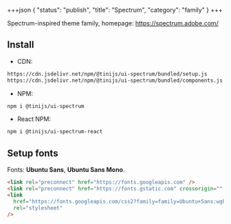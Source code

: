 +++json
{
  "status": "publish",
  "title": "Spectrum",
  "category": "family"
}
+++

Spectrum-inspired theme family, homepage: https://spectrum.adobe.com/

## Install

- CDN:

```txt
https://cdn.jsdelivr.net/npm/@tinijs/ui-spectrum/bundled/setup.js
https://cdn.jsdelivr.net/npm/@tinijs/ui-spectrum/bundled/components.js
```

- NPM:

```bash
npm i @tinijs/ui-spectrum
```

- React NPM:

```bash
npm i @tinijs/ui-spectrum-react
```

## Setup fonts

Fonts: **Ubuntu Sans**, **Ubuntu Sans Mono**.

```html
<link rel="preconnect" href="https://fonts.googleapis.com" />
<link rel="preconnect" href="https://fonts.gstatic.com" crossorigin="" />
<link
  href="https://fonts.googleapis.com/css2?family=family=Ubuntu+Sans:wght@100..800&amp;family=Ubuntu+Sans+Mono&amp;display=swap"
  rel="stylesheet"
/>
```
